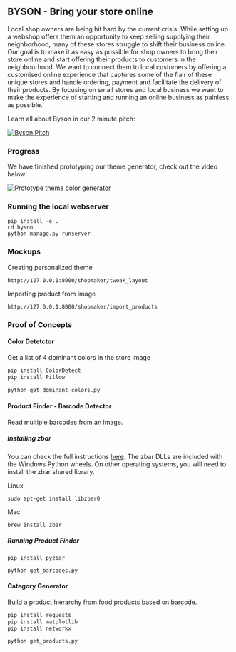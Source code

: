 ## BYSON - Bring your store online
Local shop owners are being hit hard by the current crisis.  While setting up a webshop offers them an opportunity to keep selling supplying their neighborhood, many of these stores struggle to shift their business online.  Our goal is to make it as easy as possible for shop owners to bring their store online and start offering their products to customers in the neighbourhood.  We want to connect them to local customers by offering a customised online experience that captures some of the flair of these unique stores and handle ordering, payment and facilitate the delivery of their products. By focusing on small stores and local business we want to make the experience of starting and running an online business as painless as possible.

Learn all about Byson in our 2 minute pitch:

[![Byson Pitch](https://img.youtube.com/vi/juLSdEGPbnc/0.jpg)](https://www.youtube.com/watch?v=juLSdEGPbnc)

### Progress
We have finished prototyping our theme generator, check out the video below:

[![Prototype theme color generator](https://img.youtube.com/vi/L4k8W7lPNec/0.jpg)](https://www.youtube.com/watch?v=L4k8W7lPNec)

### Running the local webserver

    pip install -e .
    cd byson
    python manage.py runserver

### Mockups

Creating personalized theme
    
    http://127.0.0.1:8000/shopmaker/tweak_layout

Importing product from image

    http://127.0.0.1:8000/shopmaker/import_products

### Proof of Concepts

#### Color Detetctor
Get a list of 4 dominant colors in the store image
```python
pip install ColorDetect
pip install Pillow

python get_dominant_colors.py
```

#### Product Finder - Barcode Detector
Read multiple barcodes from an image.

##### Installing zbar
You can check the full instructions [here](https://pypi.org/project/pyzbar/). The zbar DLLs are included with the Windows Python wheels. On other operating systems, you will need to install the zbar shared library.

Linux
```
sudo apt-get install libzbar0
```
Mac
```
brew install zbar
```

##### Running Product Finder
```pythpn
pip install pyzbar

python get_barcodes.py
```

#### Category Generator
Build a product hierarchy from food products based on barcode.

```python
pip install requests
pip install matplotlib
pip install networkx

python get_products.py
```

